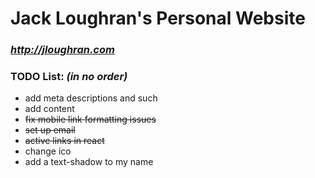 # Jack Loughran's Personal Website
### *http://jloughran.com*

### TODO List: *(in no order)*
- add meta descriptions and such
- add content
- ~~fix mobile link formatting issues~~
- ~~set up email~~
- ~~active links in react~~
- change ico
- add a text-shadow to my name
